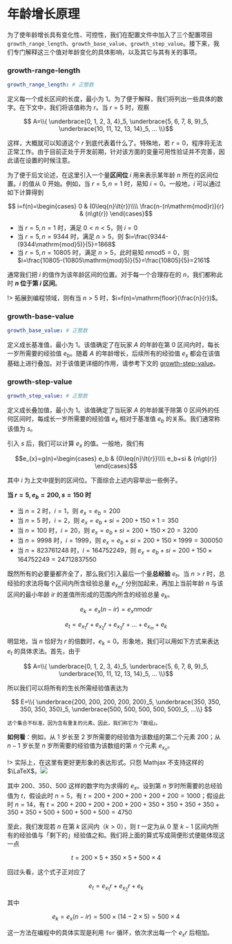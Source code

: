 # 年龄增长原理

为了使年龄增长具有变化性、可控性，我们在配置文件中加入了三个配置项目 `growth_range_length`、`growth_base_value`、`growth_step_value`。接下来，我们专门解释这三个值对年龄变化的具体影响，以及其它与其有关的事项。

### growth-range-length

```yml
growth_range_length: # 正整数
```

定义每一个成长区间的长度，最小为 $1$。为了便于解释，我们将列出一些具体的数字。在下文中，我们将该值称为 $r$。当 $r=5$ 时，观察

$$ A=\\{ \underbrace{0, 1, 2, 3, 4}_5, \underbrace{5, 6, 7, 8, 9}_5, \underbrace{10, 11, 12, 13, 14}_5, ... \\}$$

这样，大概就可以知道这个 $r$ 到底代表着什么了。特殊地，若 $r=0$，程序将无法正常工作。由于目前正处于开发前期，针对该方面的变量可用性验证并不完善，因此请在设置的时候注意。

为了便于后文论述，在这里引入一个量**区间位** $i$ 用来表示某年龄 $n$ 所在的区间位置。$i$ 的值从 $0$ 开始。例如，当 $r=5, n=1$ 时，易知 $i=0$。一般地，$i$ 可以通过如下计算得到

$$ i=f(n)=\begin{cases}
    0 & (0\leq{n}\lt{r})\\\\
    \frac{n-(n\mathrm{mod}r)}{r} & (n\gt{r})
\end{cases}$$

- 当 $r=5, n=1$ 时，满足 $0\lt{n}\lt5$，则 $i=0$
- 当 $r=5, n=9344$ 时，满足 $n\gt5$，则 $i=\frac{9344-(9344\mathrm{mod}5)}{5}=1868$
- 当 $r=5, n=10805$ 时，满足 $n\gt5$，此时易知 $n\mathrm{mod}5=0$，则 $i=\frac{10805-(10805\mathrm{mod}5)}{5}=\frac{10805}{5}=2161$

通常我们把 $i$ 的值作为该年龄区间的位置。对于每一个合理存在的 $n$，我们都称此时 **$n$ 位于第 $i$ 区间**。

!> 拓展到编程领域，则有当 $n\gt{5}$ 时，$i=f(n)=\mathrm{floor}(\frac{n}{r})$。

### growth-base-value

```yml
growth_base_value: # 正整数
```

定义成长基准值，最小为 $1$。该值确定了在玩家 $A$ 的年龄在第 $0$ 区间内时，每长一岁所需要的经验值 $e_b$。随着 $A$ 的年龄增长，后续所有的经验值 $e_x$ 都会在该值基础上进行叠加。对于该值更详细的作用，请参考下文的 [growth-step-value](#growth-step-value)。

### growth-step-value

```yml
growth_step_value: # 正整数
```

定义成长叠加值，最小为 $1$。该值确定了当玩家 $A$ 的年龄属于除第 $0$ 区间外的任何区间时，每成长一岁所需要的经验值 $e_x$ 相对于基准值 $e_b$ 的关系。我们通常称该值为 $s$。

引入 $s$ 后，我们可以计算 $e_x$ 的值。一般地，我们有

$$e_{x}=g(n)=\begin{cases}
    e_b & {0\leq{n}\lt{r}}\\\\
    e_b+si & {n\gt{r}}
\end{cases}$$

其中 $i$ 为上文中提到的区间位。下面综合上述内容举出一些例子。

**当 $r=5, e_b=200, s=150$ 时**

- 当 $n=2$ 时，$i=1$，则 $e_x=e_b=200$
- 当 $n=5$ 时，$i=2$，则 $e_x=e_b+si=200+150\times1=350$
- 当 $n=100$ 时，$i=20$，则 $e_x=e_b+si=200+150\times20=3200$
- 当 $n=9998$ 时，$i=1999$，则 $e_x=e_b+si=200+150\times1999=300050$
- 当 $n=823761248$ 时，$i=164752249$，则 $e_x=e_b+si=200+150\times164752249=24712837550$

既然所有的必要量都齐全了，那么我们引入最后一个量**总经验** $e_t$。当 $n>r$ 时，总经验的求法将每个区间内所含经验总量 $e_{x_m}r$ 分别加起来，再加上当前年龄 $n$ 与该区间的最小年龄 $ir$ 的差值所形成的范围内所含的经验总量 $e_k$。

$$e_k=e_x(n-ir)=e_xn\mathrm{mod}r$$

$$e_t=e_{x_1}r+e_{x_2}r+e_{x_3}r+...+e_{x_m}+e_k$$

明显地，当 $n$ 恰好为 $r$ 的倍数时，$e_k=0$。形象地，我们可以用如下方式来表达 $e_t$ 的具体求法。首先，由于

$$ A=\\{ \underbrace{0, 1, 2, 3, 4}_5, \underbrace{5, 6, 7, 8, 9}_5, \underbrace{10, 11, 12, 13, 14}_5, ... \\}$$

所以我们可以将所有的生长所需经验值表达为

$$ E=\\{ \underbrace{200, 200, 200, 200, 200}_5, \underbrace{350, 350, 350, 350, 350}_5, \underbrace{500, 500, 500, 500, 500}_5, ...\\} $$

<small>这个集合不标准，因为含有重复的元素。因此，我们称它为「数组」。</small>

**如何看**：例如，从 $1$ 岁长至 $2$ 岁所需要的经验值为该数组的第二个元素 $200$；从 $n-1$ 岁长至 $n$ 岁所需要的经验值为该数组的第 $n$ 个元素 $e_{x_n}$。

!> 实际上，在这里有更好更形象的表达形式。只怨 Mathjax 不支持这样的 $\LaTeX$。![](https://i.loli.net/2020/07/27/Y8Hok4gbBAIpxts.png)

其中 $200$、$350$、$500$ 这样的数字均为求得的 $e_x$。设到第 $n$ 岁时所需要的总经验值为 $t$，假设此时 $n=5$，有 $t=200+200+200+200+200=1000$；假设此时 $n=14$，有 $t=200+200+200+200+200+350+350+350+350+350+350+500+500+500+500=4750$

至此，我们发现若 $n$ 在第 $k$ 区间内（$k>0$），则 $t$ 一定为从 $0$ 至 $k-1$ 区间内所有的经验值与「剩下的」经验值之和。我们将上面的算式写成简便形式便能体现这一点

$$ t=200\times5+350\times5+500\times4 $$

回过头看，这个式子正对应了

$$ e_t=e_{x_1}r+e_{x_2}r+e_k $$

其中

$$ e_k=e_x(n-ir)=500\times(14-2\times5)=500\times4 $$

这一方法在编程中的具体实现是利用 `for` 循环，依次求出每一个 $e_xr$ 后相加。